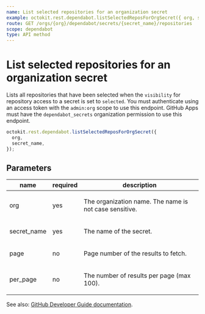 ```yaml
---
name: List selected repositories for an organization secret
example: octokit.rest.dependabot.listSelectedReposForOrgSecret({ org, secret_name })
route: GET /orgs/{org}/dependabot/secrets/{secret_name}/repositories
scope: dependabot
type: API method
---
```


# List selected repositories for an organization secret

Lists all repositories that have been selected when the `visibility` for repository access to a secret is set to `selected`. You must authenticate using an access token with the `admin:org` scope to use this endpoint. GitHub Apps must have the `dependabot_secrets` organization permission to use this endpoint.

```js
octokit.rest.dependabot.listSelectedReposForOrgSecret({
  org,
  secret_name,
});
```

## Parameters

<table>
  <thead>
    <tr>
      <th>name</th>
      <th>required</th>
      <th>description</th>
    </tr>
  </thead>
  <tbody>
    <tr><td>org</td><td>yes</td><td>

The organization name. The name is not case sensitive.

</td></tr>
<tr><td>secret_name</td><td>yes</td><td>

The name of the secret.

</td></tr>
<tr><td>page</td><td>no</td><td>

Page number of the results to fetch.

</td></tr>
<tr><td>per_page</td><td>no</td><td>

The number of results per page (max 100).

</td></tr>
  </tbody>
</table>

See also: [GitHub Developer Guide documentation](https://docs.github.com/enterprise-cloud@latest//rest/reference/dependabot#list-selected-repositories-for-an-organization-secret).
